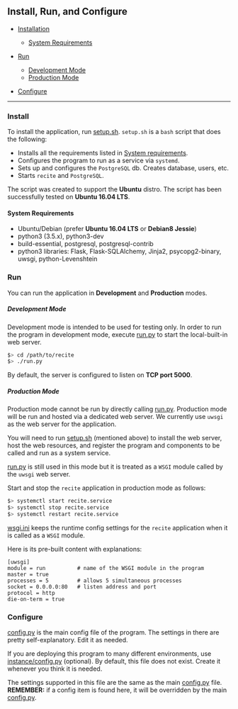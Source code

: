 ## Install, Run, and Configure

* [Installation](#installation)
    - [System Requirements](#system-requirements)

* [Run](#run)
    - [Development Mode](#development-mode)
    - [Production Mode](#production-mode)

* [Configure](#configure)

------

### Install

To install the application, run [setup.sh](setup.sh). `setup.sh` is a `bash` script that does the following:

* Installs all the requirements listed in [System requirements](#system-requirements).
* Configures the program to run as a service via `systemd`.
* Sets up and configures the `PostgreSQL` db. Creates database, users, etc.
* Starts `recite` and `PostgreSQL`.

The script was created to support the **Ubuntu** distro. The script has been successfully tested on **Ubuntu 16.04 LTS**.

#### System Requirements

* Ubuntu/Debian (prefer **Ubuntu 16.04 LTS** or **Debian8 Jessie**)
* python3 (3.5.x), python3-dev
* build-essential, postgresql, postgresql-contrib
* python3 libraries: Flask, Flask-SQLAlchemy, Jinja2, psycopg2-binary, uwsgi, python-Levenshtein

### Run

You can run the application in **Development** and **Production** modes.

##### Development Mode

Development mode is intended to be used for testing only. In order to run the program in development mode, execute [run.py](run.py) to start the  local-built-in web server. 

```bash
$> cd /path/to/recite
$> ./run.py
```

By default, the server is configured to listen on **TCP port 5000**.

##### Production Mode

Production mode cannot be run by directly calling [run.py](run.py). Production mode will be run and hosted via a dedicated web server. We currently use `uwsgi` as the web server for the application.

You will need to run [setup.sh](setup.sh) (mentioned above) to install the web server, host the web resources, and register the program and components to be called and run as a system service.

[run.py](run.py) is still used in this mode but it is treated as a `WSGI` module called by the `uwsgi` web server.

Start and stop the `recite` application in production mode as follows:

```bash
$> systemctl start recite.service
$> systemctl stop recite.service
$> systemctl restart recite.service
```

[wsgi.ini](wsgi.ini) keeps the runtime config settings for the `recite` application when it is called as a `WSGI` module.

Here is its pre-built content with explanations:

```
[uwsgi]
module = run          # name of the WSGI module in the program
master = true
processes = 5         # allows 5 simultaneous processes
socket = 0.0.0.0:80   # listen address and port
protocol = http
die-on-term = true
```

### Configure

[config.py](config.py) is the main config file of the program. The settings in there are pretty self-explanatory. Edit it as needed.

If you are deploying this program to many different environments, use [instance/config.py](instance/config.py) (optional). By default, this file does not exist. Create it whenever you think it is needed. 

The settings supported in this file are the same as the main [config.py](config.py) file. **REMEMBER:** if a config item is found here, it will be overridden by the main [config.py](config.py).
